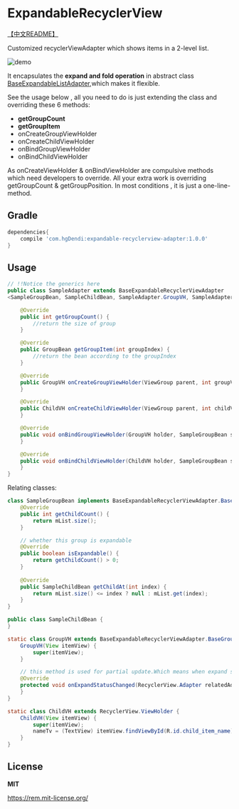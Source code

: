 # ExpandableRecyclerView

[【中文README】](https://github.com/hgDendi/ExpandableRecyclerView/blob/master/README_CN.md)

Customized recyclerViewAdapter which shows items in a 2-level list.

![demo](https://github.com/hgDendi/ExpandableRecyclerView/blob/master/img/expandableRecyclerView.gif)

It encapsulates the **expand and fold operation** in abstract class [BaseExpandableListAdapter](https://github.com/hgDendi/ExpandableRecyclerView/blob/master/expandablerecycleradapter/src/main/java/com/hgdendi/expandablerecycleradapter/ExpandableRecyclerViewAdapter.java),which makes it flexible.

See the usage below , all you need to do is just extending the class and overriding these 6 methods:

* **getGroupCount**
* **getGroupItem**
* onCreateGroupViewHolder
* onCreateChildViewHolder
* onBindGroupViewHolder
* onBindChildViewHolder

As onCreateViewHolder & onBindViewHolder are compulsive methods which need developers to override. All your extra work is overriding getGroupCount & getGroupPosition. In most conditions , it is just a one-line-method.

## Gradle

```groovy
dependencies{
	compile 'com.hgDendi:expandable-recyclerview-adapter:1.0.0'
}
```

## Usage

```java
// !!Notice the generics here
public class SampleAdapter extends BaseExpandableRecyclerViewAdapter
<SampleGroupBean, SampleChildBean, SampleAdapter.GroupVH, SampleAdapter.ChildVH>

    @Override
    public int getGroupCount() {
        //return the size of group
    }

    @Override
    public GroupBean getGroupItem(int groupIndex) {
        //return the bean according to the groupIndex
    }

    @Override
    public GroupVH onCreateGroupViewHolder(ViewGroup parent, int groupViewType) {
    }

    @Override
    public ChildVH onCreateChildViewHolder(ViewGroup parent, int childViewType) {
    }

    @Override
    public void onBindGroupViewHolder(GroupVH holder, SampleGroupBean sampleGroupBean, boolean isExpand) {
    }

    @Override
    public void onBindChildViewHolder(ChildVH holder, SampleGroupBean sampleGroupBean, int childIndex) {
    }
}
```

Relating classes:

```java
class SampleGroupBean implements BaseExpandableRecyclerViewAdapter.BaseGroupBean<SampleChildBean> {
    @Override
    public int getChildCount() {
        return mList.size();
    }

    // whether this group is expandable
    @Override
    public boolean isExpandable() {
        return getChildCount() > 0;
    }
  
  	@Override
    public SampleChildBean getChildAt(int index) {
        return mList.size() <= index ? null : mList.get(index);
    }
}

public class SampleChildBean {
}

static class GroupVH extends BaseExpandableRecyclerViewAdapter.BaseGroupViewHolder {
    GroupVH(View itemView) {
        super(itemView);
    }

    // this method is used for partial update.Which means when expand status changed,only a part of this view need to invalidate
    @Override
    protected void onExpandStatusChanged(RecyclerView.Adapter relatedAdapter, boolean isExpanding) {
    }
}

static class ChildVH extends RecyclerView.ViewHolder {
    ChildVH(View itemView) {
        super(itemView);
        nameTv = (TextView) itemView.findViewById(R.id.child_item_name);
    }
}
```

## License

**MIT**

https://rem.mit-license.org/